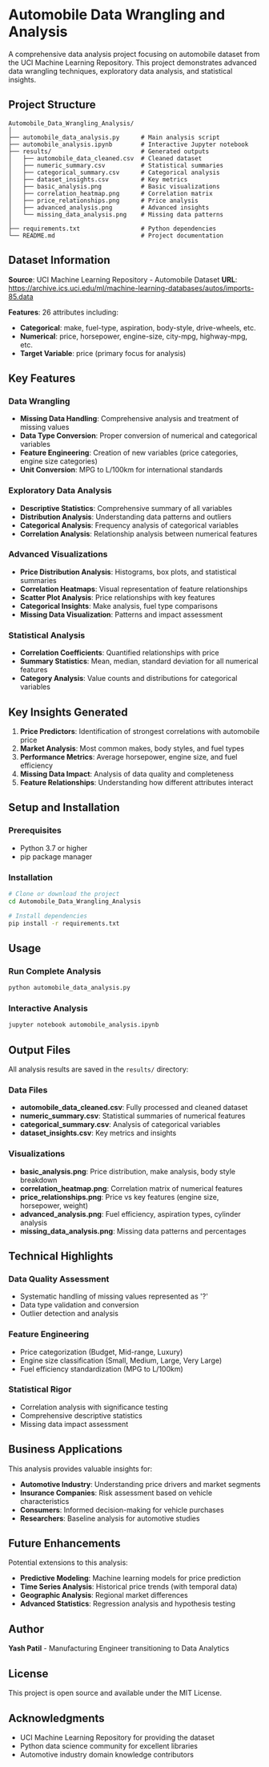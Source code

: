 # Automobile Data Wrangling and Analysis

A comprehensive data analysis project focusing on automobile dataset from the UCI Machine Learning Repository. This project demonstrates advanced data wrangling techniques, exploratory data analysis, and statistical insights.

## Project Structure

```
Automobile_Data_Wrangling_Analysis/
│
├── automobile_data_analysis.py      # Main analysis script
├── automobile_analysis.ipynb        # Interactive Jupyter notebook
├── results/                         # Generated outputs
│   ├── automobile_data_cleaned.csv  # Cleaned dataset
│   ├── numeric_summary.csv          # Statistical summaries
│   ├── categorical_summary.csv      # Categorical analysis
│   ├── dataset_insights.csv         # Key metrics
│   ├── basic_analysis.png           # Basic visualizations
│   ├── correlation_heatmap.png      # Correlation matrix
│   ├── price_relationships.png      # Price analysis
│   ├── advanced_analysis.png        # Advanced insights
│   └── missing_data_analysis.png    # Missing data patterns
│
├── requirements.txt                 # Python dependencies
└── README.md                        # Project documentation
```

## Dataset Information

**Source**: UCI Machine Learning Repository - Automobile Dataset
**URL**: https://archive.ics.uci.edu/ml/machine-learning-databases/autos/imports-85.data

**Features**: 26 attributes including:
- **Categorical**: make, fuel-type, aspiration, body-style, drive-wheels, etc.
- **Numerical**: price, horsepower, engine-size, city-mpg, highway-mpg, etc.
- **Target Variable**: price (primary focus for analysis)

## Key Features

### Data Wrangling
- **Missing Data Handling**: Comprehensive analysis and treatment of missing values
- **Data Type Conversion**: Proper conversion of numerical and categorical variables
- **Feature Engineering**: Creation of new variables (price categories, engine size categories)
- **Unit Conversion**: MPG to L/100km for international standards

### Exploratory Data Analysis
- **Descriptive Statistics**: Comprehensive summary of all variables
- **Distribution Analysis**: Understanding data patterns and outliers
- **Categorical Analysis**: Frequency analysis of categorical variables
- **Correlation Analysis**: Relationship analysis between numerical features

### Advanced Visualizations
- **Price Distribution Analysis**: Histograms, box plots, and statistical summaries
- **Correlation Heatmaps**: Visual representation of feature relationships
- **Scatter Plot Analysis**: Price relationships with key features
- **Categorical Insights**: Make analysis, fuel type comparisons
- **Missing Data Visualization**: Patterns and impact assessment

### Statistical Analysis
- **Correlation Coefficients**: Quantified relationships with price
- **Summary Statistics**: Mean, median, standard deviation for all numerical features
- **Category Analysis**: Value counts and distributions for categorical variables

## Key Insights Generated

1. **Price Predictors**: Identification of strongest correlations with automobile price
2. **Market Analysis**: Most common makes, body styles, and fuel types
3. **Performance Metrics**: Average horsepower, engine size, and fuel efficiency
4. **Missing Data Impact**: Analysis of data quality and completeness
5. **Feature Relationships**: Understanding how different attributes interact

## Setup and Installation

### Prerequisites
- Python 3.7 or higher
- pip package manager

### Installation
```bash
# Clone or download the project
cd Automobile_Data_Wrangling_Analysis

# Install dependencies
pip install -r requirements.txt
```

## Usage

### Run Complete Analysis
```bash
python automobile_data_analysis.py
```

### Interactive Analysis
```bash
jupyter notebook automobile_analysis.ipynb
```

## Output Files

All analysis results are saved in the `results/` directory:

### Data Files
- **automobile_data_cleaned.csv**: Fully processed and cleaned dataset
- **numeric_summary.csv**: Statistical summaries of numerical features
- **categorical_summary.csv**: Analysis of categorical variables
- **dataset_insights.csv**: Key metrics and insights

### Visualizations
- **basic_analysis.png**: Price distribution, make analysis, body style breakdown
- **correlation_heatmap.png**: Correlation matrix of numerical features
- **price_relationships.png**: Price vs key features (engine size, horsepower, weight)
- **advanced_analysis.png**: Fuel efficiency, aspiration types, cylinder analysis
- **missing_data_analysis.png**: Missing data patterns and percentages

## Technical Highlights

### Data Quality Assessment
- Systematic handling of missing values represented as '?'
- Data type validation and conversion
- Outlier detection and analysis

### Feature Engineering
- Price categorization (Budget, Mid-range, Luxury)
- Engine size classification (Small, Medium, Large, Very Large)
- Fuel efficiency standardization (MPG to L/100km)

### Statistical Rigor
- Correlation analysis with significance testing
- Comprehensive descriptive statistics
- Missing data impact assessment

## Business Applications

This analysis provides valuable insights for:
- **Automotive Industry**: Understanding price drivers and market segments
- **Insurance Companies**: Risk assessment based on vehicle characteristics
- **Consumers**: Informed decision-making for vehicle purchases
- **Researchers**: Baseline analysis for automotive studies

## Future Enhancements

Potential extensions to this analysis:
- **Predictive Modeling**: Machine learning models for price prediction
- **Time Series Analysis**: Historical price trends (with temporal data)
- **Geographic Analysis**: Regional market differences
- **Advanced Statistics**: Regression analysis and hypothesis testing

## Author

**Yash Patil** - Manufacturing Engineer transitioning to Data Analytics

## License

This project is open source and available under the MIT License.

## Acknowledgments

- UCI Machine Learning Repository for providing the dataset
- Python data science community for excellent libraries
- Automotive industry domain knowledge contributors